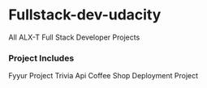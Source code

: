 # Fullstack-dev-udacity
All ALX-T Full Stack Developer Projects
### Project Includes
Fyyur Project
Trivia Api
Coffee Shop
Deployment Project
